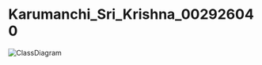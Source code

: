 # Karumanchi_Sri_Krishna_002926040

![ClassDiagram](https://user-images.githubusercontent.com/114638690/198927015-1c2e386a-6c2c-40f8-a587-cf036e1fe7b9.jpg)
